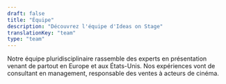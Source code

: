 ```yaml
---
draft: false
title: "Équipe"
description: "Découvrez l'équipe d'Ideas on Stage"
translationKey: "team"
type: "team"
---
```


Notre équipe pluridisciplinaire rassemble des experts en présentation venant de partout en Europe et aux États-Unis. Nos expériences vont de consultant en management, responsable des ventes à acteurs de cinéma.